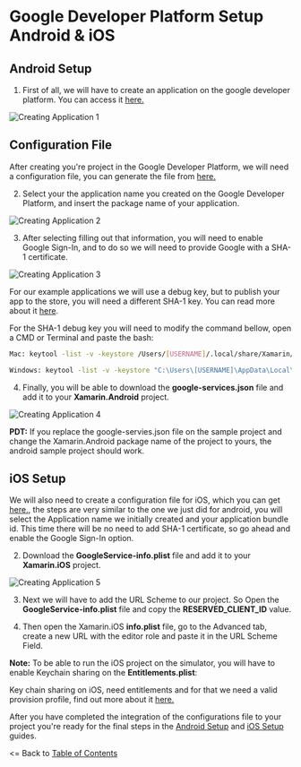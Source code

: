 # Google Developer Platform Setup Android & iOS
## Android Setup
1. First of all, we will have to create an application on the google developer platform. You can access it [here.](https://console.developers.google.com/cloud-resource-manager)

![Creating Application 1](https://github.com/CrossGeeks/GoogleClientPlugin/blob/master/GoogleClient/images/GooglePlatformCreateApp.PNG?raw=true)

## Configuration File
After creating you're project in the Google Developer Platform, we will need a configuration file, you can generate the file from [here.](https://developers.google.com/mobile/add?platform=android&cntapi=signin&cnturl=https:%2F%2Fdevelopers.google.com%2Fidentity%2Fsign-in%2Fandroid%2Fsign-in%3Fconfigured%3Dtrue&cntlbl=Continue%20Adding%20Sign-In)

2. Select your the application name you created on the Google Developer Platform, and insert the package name of your application.

![Creating Application 2](https://github.com/CrossGeeks/GoogleClientPlugin/blob/master/GoogleClient/images/ConfigurationFileAndroidStep1.PNG?raw=true)

3. After selecting filling out that information, you will need to enable Google Sign-In, and to do so we will need to provide Google with a SHA-1 certificate.

![Creating Application 3](https://github.com/CrossGeeks/GoogleClientPlugin/blob/master/GoogleClient/images/ConfigurationFileAndroidStep2.PNG?raw=true)

For our example applications we will use a debug key, but to publish your app to the store, you will need a different SHA-1 key. You can read more about it [here](https://docs.microsoft.com/en-us/xamarin/android/platform/maps-and-location/maps/obtaining-a-google-maps-api-key?tabs=vswin#Obtaining_your_Signing_Key_Fingerprint). 

For the SHA-1 debug key you will need to modify the command bellow, open a CMD or Terminal and paste the bash:

```bash
Mac: keytool -list -v -keystore /Users/[USERNAME]/.local/share/Xamarin/Mono\ for\ Android/debug.keystore -alias androiddebugkey -storepass android -keypass android

Windows: keytool -list -v -keystore "C:\Users\[USERNAME]\AppData\Local\Xamarin\Mono for Android\debug.keystore" -alias androiddebugkey -storepass android -keypass android

```

4. Finally, you will be able to download the **google-services.json** file and add it to your **Xamarin.Android** project.

![Creating Application 4](https://github.com/CrossGeeks/GoogleClientPlugin/blob/master/GoogleClient/images/GoogleConfigurationFileAndroidStep4.PNG?raw=true)


**PDT:** If you replace the google-servies.json file on the sample project and change the Xamarin.Android package name of the project to yours, the android sample project should work.


## iOS Setup
We will also need to create a configuration file for iOS, which you can get [here.](https://developers.google.com/mobile/add?platform=ios&cntapi=signin&cntapp=Default%20Demo%20App&cntpkg=com.google.samples.quickstart.SignInExample&cnturl=https:%2F%2Fdevelopers.google.com%2Fidentity%2Fsign-in%2Fios%2Fstart%3Fconfigured%3Dtrue&cntlbl=Continue%20with%20Try%20Sign-In), the steps are very similar to the one we just did for android, you will select the Application name we initially created and your application bundle id. This time there will be no need to add SHA-1 certificate, so go ahead and enable the Google Sign-In option.


2. Download the **GoogleService-info.plist** file and add it to your **Xamarin.iOS** project.

![Creating Application 5](https://github.com/CrossGeeks/GoogleClientPlugin/blob/master/GoogleClient/images/ConfigurationFileiOSStep2.PNG?raw=true)

3. Next we will have to add the URL Scheme to our project. So Open the **GoogleService-info.plist** file and copy the **RESERVED_CLIENT_ID** value.


4. Then open the Xamarin.iOS **info.plist** file, go to the Advanced tab, create a new URL with the editor role and paste it in the URL Scheme Field.



**Note:** To be able to run the iOS project on the simulator, you will have to enable Keychain sharing on the **Entitlements.plist**:



Key chain sharing on iOS, need entitlements and for that we need a valid provision profile, find out more about it [here.](https://developer.apple.com/library/content/documentation/IDEs/Conceptual/AppDistributionGuide/MaintainingProfiles/MaintainingProfiles.html)


After you have completed the integration of the configurations file to your project you're ready for the final steps in the [Android Setup](AndroidSetup.md) and [iOS Setup](iOSSetup.md) guides.

<= Back to [Table of Contents](../../README.md)
